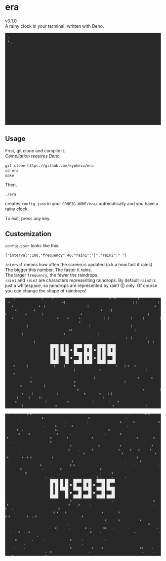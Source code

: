 # era

v0.1.0  
A rainy clock in your terminal, written with Deno.

![sample gif](gif/sample.gif)

## Usage

First, git clone and compile it.  
_Compilation requires Deno._

```
git clone https://github.com/kyoheiu/era
cd era
make
```

Then,

```
./era
```

creates `config.json` in your `CONFIG_HOME/era/` automatically and you have a rainy clock.

To exit, press any key.

## Customization

`config.json` looks like this:

```
{"interval":100,"frequency":40,"rain1":"│","rain2":" "}
```

`interval` means how often the screen is updated (a.k.a how fast it rains). The bigger this number, The faster it rains.  
The larger `frequency`, the fewer the raindrops.  
`rain1` and `rain2` are characters representing raindrops. By default `rain2` is just a whitespace, so raindrops are represented by rain1 (|) only. Of course you can change the shape of raindrops!

![sample 1](gif/sample1.png)

![sample 2](gif/sample2.png)
